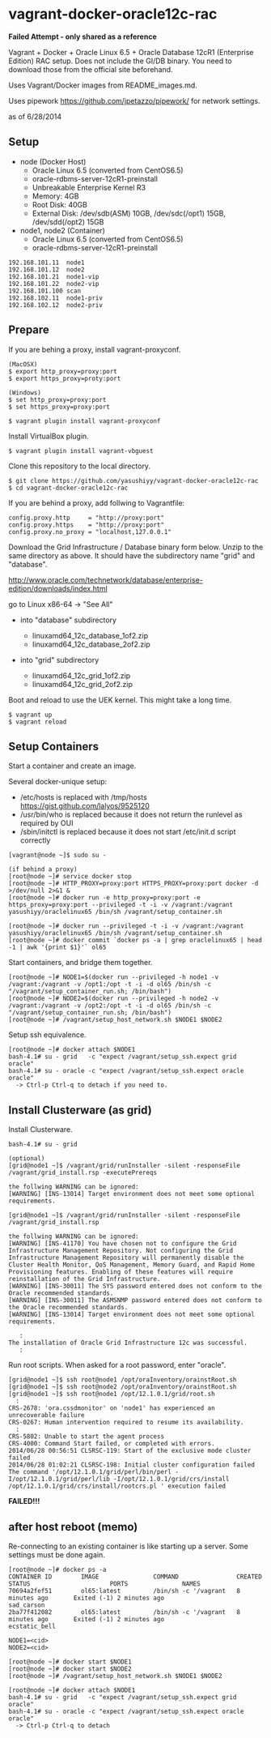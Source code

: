 vagrant-docker-oracle12c-rac
============================

**Failed Attempt - only shared as a reference**

Vagrant + Docker + Oracle Linux 6.5 + Oracle Database 12cR1 (Enterprise Edition) RAC setup.  Does not include the GI/DB binary.  You need to download those from the official site beforehand.

Uses Vagrant/Docker images from README_images.md.

Uses pipework https://github.com/jpetazzo/pipework/ for network settings.

as of 6/28/2014

## Setup

* node (Docker Host)
  * Oracle Linux 6.5 (converted from CentOS6.5)
  * oracle-rdbms-server-12cR1-preinstall
  * Unbreakable Enterprise Kernel R3
  * Memory: 4GB
  * Root Disk: 40GB
  * External Disk: /dev/sdb(ASM) 10GB, /dev/sdc(/opt1) 15GB, /dev/sdd(/opt2) 15GB
* node1, node2 (Container)
  * Oracle Linux 6.5 (converted from CentOS6.5)
  * oracle-rdbms-server-12cR1-preinstall

```
192.168.101.11  node1
192.168.101.12  node2
192.168.101.21  node1-vip
192.168.101.22  node2-vip
192.168.101.100 scan
192.168.102.11  node1-priv
192.168.102.12  node2-priv
```

## Prepare

If you are behing a proxy, install vagrant-proxyconf.

```
(MacOSX)
$ export http_proxy=proxy:port
$ export https_proxy=proty:port

(Windows)
$ set http_proxy=proxy:port
$ set https_proxy=proxy:port

$ vagrant plugin install vagrant-proxyconf
```

Install VirtualBox plugin.

```
$ vagrant plugin install vagrant-vbguest
```

Clone this repository to the local directory.

```
$ git clone https://github.com/yasushiyy/vagrant-docker-oracle12c-rac
$ cd vagrant-docker-oracle12c-rac
```

If you are behind a proxy, add follwing to Vagrantfile:

```
config.proxy.http     = "http://proxy:port"
config.proxy.https    = "http://proxy:port"
config.proxy.no_proxy = "localhost,127.0.0.1"
```

Download the Grid Infrastructure / Database binary form below.  Unzip to the same directory as above.  It should have the subdirectory name "grid" and "database".

http://www.oracle.com/technetwork/database/enterprise-edition/downloads/index.html

go to Linux x86-64 -> "See All"

* into "database" subdirectory
  * linuxamd64_12c_database_1of2.zip
  * linuxamd64_12c_database_2of2.zip

* into "grid" subdirectory
  * linuxamd64_12c_grid_1of2.zip
  * linuxamd64_12c_grid_2of2.zip

Boot and reload to use the UEK kernel.  This might take a long time.

```
$ vagrant up
$ vagrant reload
```

## Setup Containers

Start a container and create an image.

Several docker-unique setup:
* /etc/hosts is replaced with /tmp/hosts https://gist.github.com/lalyos/9525120
* /usr/bin/who is replaced because it does not return the runlevel as required by OUI
* /sbin/initctl is replaced because it does not start /etc/init.d script correctly

```
[vagrant@node ~]$ sudo su -

(if behind a proxy)
[root@node ~]# service docker stop
[root@node ~]# HTTP_PROXY=proxy:port HTTPS_PROXY=proxy:port docker -d >/dev/null 2>&1 &
[root@node ~]# docker run -e http_proxy=proxy:port -e https_proxy=proxy:port --privileged -t -i -v /vagrant:/vagrant yasushiyy/oraclelinux65 /bin/sh /vagrant/setup_container.sh

[root@node ~]# docker run --privileged -t -i -v /vagrant:/vagrant yasushiyy/oraclelinux65 /bin/sh /vagrant/setup_container.sh
[root@node ~]# docker commit `docker ps -a | grep oraclelinux65 | head -1 | awk '{print $1}'` ol65
```

Start containers, and bridge them together.

```
[root@node ~]# NODE1=$(docker run --privileged -h node1 -v /vagrant:/vagrant -v /opt1:/opt -t -i -d ol65 /bin/sh -c "/vagrant/setup_container_run.sh; /bin/bash")
[root@node ~]# NODE2=$(docker run --privileged -h node2 -v /vagrant:/vagrant -v /opt2:/opt -t -i -d ol65 /bin/sh -c "/vagrant/setup_container_run.sh; /bin/bash")
[root@node ~]# /vagrant/setup_host_network.sh $NODE1 $NODE2
```

Setup ssh equivalence.

```
[root@node ~]# docker attach $NODE1
bash-4.1# su - grid   -c "expect /vagrant/setup_ssh.expect grid   oracle"
bash-4.1# su - oracle -c "expect /vagrant/setup_ssh.expect oracle oracle"
  -> Ctrl-p Ctrl-q to detach if you need to.
```

## Install Clusterware (as grid)

Install Clusterware.

```
bash-4.1# su - grid

(optional)
[grid@node1 ~]$ /vagrant/grid/runInstaller -silent -responseFile /vagrant/grid_install.rsp -executePrereqs

the follwing WARNING can be ignored:
[WARNING] [INS-13014] Target environment does not meet some optional requirements.

[grid@node1 ~]$ /vagrant/grid/runInstaller -silent -responseFile /vagrant/grid_install.rsp

the follwing WARNING can be ignored:
[WARNING] [INS-41170] You have chosen not to configure the Grid Infrastructure Management Repository. Not configuring the Grid Infrastructure Management Repository will permanently disable the Cluster Health Monitor, QoS Management, Memory Guard, and Rapid Home Provisioning features. Enabling of these features will require reinstallation of the Grid Infrastructure.
[WARNING] [INS-30011] The SYS password entered does not conform to the Oracle recommended standards.
[WARNING] [INS-30011] The ASMSNMP password entered does not conform to the Oracle recommended standards.
[WARNING] [INS-13014] Target environment does not meet some optional requirements.

   :
The installation of Oracle Grid Infrastructure 12c was successful.
   :
```

Run root scripts.  When asked for a root password, enter "oracle".

```
[grid@node1 ~]$ ssh root@node1 /opt/oraInventory/orainstRoot.sh
[grid@node1 ~]$ ssh root@node2 /opt/oraInventory/orainstRoot.sh
[grid@node1 ~]$ ssh root@node1 /opt/12.1.0.1/grid/root.sh
  :
CRS-2678: 'ora.cssdmonitor' on 'node1' has experienced an unrecoverable failure
CRS-0267: Human intervention required to resume its availability.
  :
CRS-5802: Unable to start the agent process
CRS-4000: Command Start failed, or completed with errors.
2014/06/28 00:56:51 CLSRSC-119: Start of the exclusive mode cluster failed
2014/06/28 01:02:21 CLSRSC-198: Initial cluster configuration failed
The command '/opt/12.1.0.1/grid/perl/bin/perl -I/opt/12.1.0.1/grid/perl/lib -I/opt/12.1.0.1/grid/crs/install /opt/12.1.0.1/grid/crs/install/rootcrs.pl ' execution failed
```

**FAILED!!!**

## after host reboot (memo)

Re-connecting to an existing container is like starting up a server.  Some settings must be done again.

```
[root@node ~]# docker ps -a
CONTAINER ID        IMAGE               COMMAND                CREATED             STATUS                      PORTS               NAMES
70694a2fef51        ol65:latest         /bin/sh -c '/vagrant   8 minutes ago       Exited (-1) 2 minutes ago                       sad_carson
2ba77f412082        ol65:latest         /bin/sh -c '/vagrant   8 minutes ago       Exited (-1) 2 minutes ago                       ecstatic_bell

NODE1=<cid>
NODE2=<cid>

[root@node ~]# docker start $NODE1
[root@node ~]# docker start $NODE2
[root@node ~]# /vagrant/setup_host_network.sh $NODE1 $NODE2

[root@node ~]# docker attach $NODE1
bash-4.1# su - grid   -c "expect /vagrant/setup_ssh.expect grid   oracle"
bash-4.1# su - oracle -c "expect /vagrant/setup_ssh.expect oracle oracle"
  -> Ctrl-p Ctrl-q to detach
```
